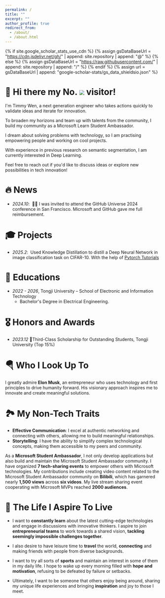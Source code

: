 ```yaml
---
permalink: /
title: ""
excerpt: ""
author_profile: true
redirect_from: 
  - /about/
  - /about.html
---
```


{% if site.google_scholar_stats_use_cdn %}
{% assign gsDataBaseUrl = "https://cdn.jsdelivr.net/gh/" | append: site.repository | append: "@" %}
{% else %}
{% assign gsDataBaseUrl = "https://raw.githubusercontent.com/" | append: site.repository | append: "/" %}
{% endif %}
{% assign url = gsDataBaseUrl | append: "google-scholar-stats/gs_data_shieldsio.json" %}

<span class='anchor' id='about-me'></span>

<h1>
  🥰 Hi there my No.
  <img src="https://profile-counter.glitch.me/embracefailure/count.svg"/>
  visitor!
</h1>

I'm Timmy Wen, a next generation engineer who takes actions quickly to validate ideas and iterate for innovation. 

To broaden my horizons and team up with talents from the community, I build my community as a Microsoft Learn Student Ambassador.

I dream about solving problems with technology, so I am practising empowering people and working on cool projects.

With experience in previous research on semantic segmentation, I am currently interested in Deep Learning. 

Feel free to reach out if you'd like to discuss ideas or explore new possibilities in tech innovation!

<span class="anchor" id="-news"></span>

<!--My research interest includes neural machine translation and computer vision. I have published more than 100 papers at the top international AI conferences with total <a href='https://scholar.google.com/citations?user=DhtAFkwAAAAJ'>google scholar citations <strong><span id='total_cit'>260000+</span></strong></a> (You can also use google scholar badge <a href='https://scholar.google.com/citations?user=DhtAFkwAAAAJ'><img src="https://img.shields.io/endpoint?url={{ url | url_encode }}&logo=Google%20Scholar&labelColor=f6f6f6&color=9cf&style=flat&label=citations"></a>).-->


# 🔥 News
- *2024.10*: &nbsp;🎉🎉 I was invited to attend the GitHub Universe 2024 conference in San Francisco. Microsoft and GitHub gave me full reimbursement.

<!-- - *2022.02*: &nbsp;🎉🎉 Lorem ipsum dolor sit amet, consectetur adipiscing elit. Vivamus ornare aliquet ipsum, ac tempus justo dapibus sit amet.  -->

<!-- # 📝 Publications 

<div class='paper-box'><div class='paper-box-image'><div><div class="badge">CVPR 2016</div><img src='images/500x300.png' alt="sym" width="100%"></div></div>
<div class='paper-box-text' markdown="1">

[Deep Residual Learning for Image Recognition](https://openaccess.thecvf.com/content_cvpr_2016/papers/He_Deep_Residual_Learning_CVPR_2016_paper.pdf)

**Kaiming He**, Xiangyu Zhang, Shaoqing Ren, Jian Sun

[**Project**](https://scholar.google.com/citations?view_op=view_citation&hl=zh-CN&user=DhtAFkwAAAAJ&citation_for_view=DhtAFkwAAAAJ:ALROH1vI_8AC) <strong><span class='show_paper_citations' data='DhtAFkwAAAAJ:ALROH1vI_8AC'></span></strong>
- Lorem ipsum dolor sit amet, consectetur adipiscing elit. Vivamus ornare aliquet ipsum, ac tempus justo dapibus sit amet. 
</div>
</div>

- [Lorem ipsum dolor sit amet, consectetur adipiscing elit. Vivamus ornare aliquet ipsum, ac tempus justo dapibus sit amet](https://github.com), A, B, C, **CVPR 2020** -->




# 🎓 Projects
- *2025.2*: &nbsp;Used Knowledge Distillation to distill a Deep Neural Network in image classification task on CIFAR-10. With the help of [Pytorch Tutorials](https://pytorch.org/tutorials/beginner/knowledge_distillation_tutorial.html) 

<span class="anchor" id="-educations"></span>

# 📖 Educations
- *2022 - 2026*, Tongji University – School of Electronic and Information Technology
  - Bachelor's Degree in Electrical Engineering. 
<!-- - *2015.09 - 2019.06*, Lorem ipsum dolor sit amet, consectetur adipiscing elit. Vivamus ornare aliquet ipsum, ac tempus justo dapibus sit amet.  -->

<span class="anchor" id="-honors-and-awards"></span>

# 🎖 Honors and Awards
- *2023.12* 🥉Third-Class Scholarship for Outstanding Students, Tongji University (Top 15%)
<!-- - *2021.09* Lorem ipsum dolor sit amet, consectetur adipiscing elit. Vivamus ornare aliquet ipsum, ac tempus justo dapibus sit amet.  -->



<!-- # 💬 Invited Talks
- *2021.06*, Lorem ipsum dolor sit amet, consectetur adipiscing elit. Vivamus ornare aliquet ipsum, ac tempus justo dapibus sit amet. 
- *2021.03*, Lorem ipsum dolor sit amet, consectetur adipiscing elit. Vivamus ornare aliquet ipsum, ac tempus justo dapibus sit amet.  \| [\[video\]](https://github.com/) -->

<!-- # 💻 Internships
- *2019.05 - 2020.02*, [Lorem](https://github.com/), China. -->

<span class="anchor" id="-who-i-look-up-to"></span>

# 🪂 Who I Look Up To 
I greatly admire **Elon Musk**, an entrepreneur who uses technology and first principles to drive humanity forward. His visionary approach inspires me to innovate and create meaningful solutions.

<span class="anchor" id="-non-tech"></span>

# 🏞️ My Non-Tech Traits 
- **Effective Communication**: I excel at authentic networking and connecting with others, allowing me to build meaningful relationships.
- **Storytelling**: I have the ability to simplify complex technological concepts, making them accessible to my peers and community.
  
As a **Microsoft Student Ambassador**, I not only develop applications but also build and maintain the Microsoft Student Ambassador community. I have organized **7 tech-sharing events** to empower others with Microsoft technologies. My contributions include creating video content related to the Microsoft Student Ambassador community on **Bilibili**, which has garnered nearly **1,500 views** across **six videos**. My live stream sharing event cooperating with Microsoft MVPs reached **2000 audiences**. 

<span class="anchor" id="-life"></span>

# 🚀 The Life I Aspire To Live
- I want to **constantly learn** about the latest cutting-edge technologies and engage in discussions with innovative thinkers. I aspire to join **entrepreneurial teams** to work towards a shared vision, **tackling seemingly impossible challenges together**. 

- I also desire to have leisure time to **travel** the world, **connecting** and making friends with people from diverse backgrounds. 

- I want to try all sorts of **sports** and maintain an interest in some of them in my daily life. I hope to wake up every morning filled with **hope and motivation**, refusing to be defeated by failure or setbacks.  

- Ultimately, I want to be someone that others enjoy being around, sharing my unique life experiences and bringing **inspiration** and joy to those I meet.
